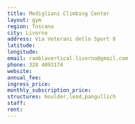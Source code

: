 ```yaml
---
title: Modigliani Climbing Center
layout: gym
region: Toscana
city: Livorno
address: Via Veterani dello Sport 8
latitude: 
longitude: 
email: ramblavertical.livorno@gmail.com
phone: 328 4093174
website: 
annual_fee: 
ingress_price: 
monthly_subscription_price: 
structures: boulder,lead,pangullich
staff: 
rent: 
---
```


